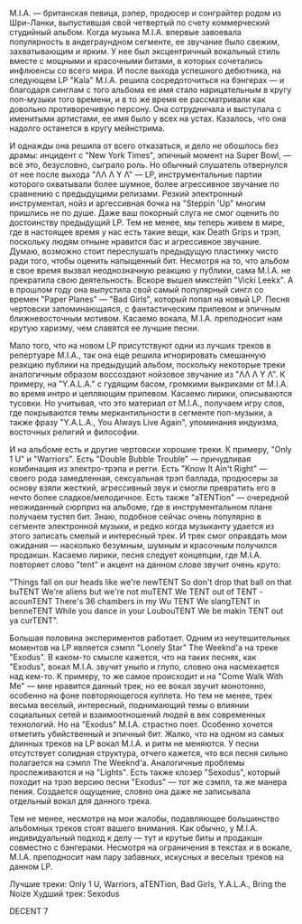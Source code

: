 M.I.A. — британская певица, рэпер, продюсер и сонграйтер родом из Шри-Ланки, выпустившая свой четвертый по счету коммерческий студийный альбом. Когда музыка M.I.A. впервые завоевала популярность в андеграундном сегменте, ее звучание было свежим, захватывающим и ярким. У нее был эксцентричный вокальный стиль вместе с мощными и красочными битами, в которых сочетались инфлюенсы со всего мира. И после выхода успешного дебютника, на следующем LP "Kala" M.I.A. решила сосредоточиться на бэнгерах — и благодаря синглам с того альбома ее имя стало нарицательным в кругу поп-музыки того времени, и в то же время ее рассматривали как довольно противоречивую персону. Она сотрудничала и выступала с именитыми артистами, ее имя было у всех на устах. Казалось, что она надолго останется в кругу мейнстрима.

И однажды она решила от всего отказаться, и дело не обошлось без драмы: инцидент с "New York Times", эпичный момент на Super Bowl, — всё это, безусловно, сыграло роль. Но обычный слушатель отвернулся от нее после выхода "ΛΛ Λ Y Λ" — LP, инструментальные партии которого охватывали более шумное, более агрессивное звучание по сравнению с предыдущими релизами. Резкий электронный инструментал, нойз и аргессивная бочка на "Steppin 'Up" многим пришлись не по душе. Даже ваш покорный слуга не смог оценить по достоинству предыдущий LP. Тем не менее, мы теперь живем в мире, где в настоящее время у нас есть такие вещи, как Death Grips и трэп, поскольку людям отныне нравится бас и агрессивное звучание. Думаю, возможно стоит переслушать предыдущую пластинку чисто ради того, чтобы оценить напыщенный бит. Несмотря на то, что альбом в свое время вызвал неоднозначную реакцию у публики, сама M.I.A. не прекратила свою деятельность. Вскоре вышел микстейп "Vicki Leekx". А в прошлом году она выпустила свой самый популярный сингл со времен "Paper Planes" — "Bad Girls", который попал на новый LP. Песня чертовски запоминающаяся, с фантастическим припевом и эпичным ближневосточным мотивом. Касаемо вокала, M.I.A. преподносит нам крутую харизму, чем славятся ее лучшие песни.

Мало того, что на новом LP присутствуют одни из лучших треков в репертуаре M.I.A., так она еще решила игнорировать смешанную реакцию публики на предыдущий альбом, поскольку некоторые треки аналогичным образом воссоздают нойзовое звучание из "ΛΛ Λ Y Λ". К примеру, на "Y.A.L.A." с гудящим басом, громкими выкриками от M.I.A. во время интро и цепляющим припевом. Касаемо лирики, описываются тусовки. Но учитывая, что это материал от M.I.A., получаем игру слов, где покрываются темы меркантильности в сегменте поп-музыки, а также фразу "Y.A.L.A., You Always Live Again", упоминания индуизма, восточных религий и философии.

И на альбоме есть и другие чертовски хорошие треки. К примеру, "Only 1 U" и "Warriors". Есть "Double Bubble Trouble" — причудливая комбинация из электро-трэпа и регги. Есть "Know It Ain't Right" — своего рода замедленная, сексуальная трэп баллада, продюсеры за основу взяли жесткий, агрессивный звук и смогли превратить его в нечто более сладкое/мелодичное. Есть также "aTENTion" — очередной неожиданный сюрприз на альбоме, где в инструментальном плане получаем тустеп бит. Знаю, подобное сейчас очень популярно в сегменте электронной музыки, и редко когда музыканту удается из этого записать смелый и интересный трек. И трек смог оправдать мои ожидания — насколько безумным, шумным и красочным получился продакшн. Касаемо лирики, песня следует концепции, где M.I.A. повторяет слово "tent" и акцент на данном слове звучит очень круто:

"Things fall on our heads like we're newTENT
So don't drop that ball on that buTENT
We're aliens but we're not muTENT
We TENT out of TENT - acounTENT
There's 36 chambers in my Wu TENT
We slangTENT in benneTENT
While you dance in your LoubouTENT
We be makin TENT out ya curTENT".

Большая половина экспериментов работает. Одним из неутешительных моментов на LP является сэмпл "Lonely Star" The Weeknd'a на треке "Exodus". В каком-то смысле кажется, что на таких песнях, как "Exodus", вокал M.I.A. звучит уныло и глупо, словно она насмехается над кем-то. К примеру, то же самое происходит и на "Come Walk With Me" — мне нравится данный трек, но ее вокал звучит монотонно, особенно на фоне повторяющегося куплета. Но тем не менее, трек весьма веселый, интересный, поднимающий темы о влиянии социальных сетей и взаимоотношений людей в век современных технологий. Но на "Exodus" M.I.A. страстно поет. Особенно хочется отметить убийственный и эпичный бит. Жалко, что на одном из самых длинных треков на LP вокал M.I.A. и ритм не меняются. У песни отсутствует солидная структура, отчего кажется, что вся песня сильно полагается на сэмпл The Weeknd'a. Аналогичные проблемы прослеживаются и на "Lights". Есть также клозер "Sexodus", который походит на трэп версию песни "Exodus" — тот же сэмпл, та же манера пения. Создается ощущение, словно она даже не записывала отдельный вокал для данного трека.

Тем не менее, несмотря на мои жалобы, подавляющее большинство альбомных треков стоят вашего внимания. Как обычно, у M.I.A. индивидуальный подход к делу — тут и крутые биты и продакшн совместно с бэнгерами. Несмотря на ограничения в текстах и в вокале, M.I.A. преподносит нам пару забавных, искусных и веселых треков на данном LP.

Лучшие треки: Only 1 U, Warriors, aTENTion, Bad Girls, Y.A.L.A., Bring the Noize
Худший трек: Sexodus

DECENT 7

